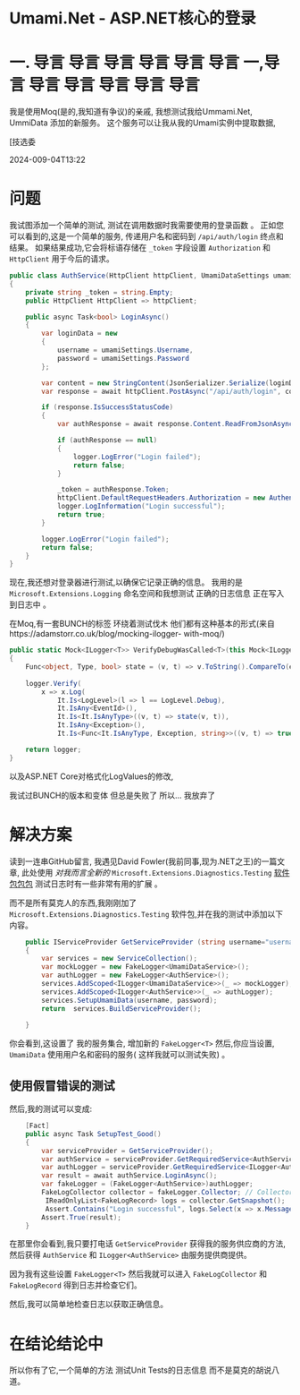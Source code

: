 # Umami.Net - ASP.NET核心的登录

# 一. 导言 导言 导言 导言 导言 导言 一,导言 导言 导言 导言 导言 导言

我是使用Moq(是的,我知道有争议)的亲戚, 我想测试我给Ummami.Net, UmmiData 添加的新服务。 这个服务可以让我从我的Umami实例中提取数据,

[技选委

<!--category-- xUnit, ASP.NET Core -->
<datetime class="hidden">2024-009-04T13:22</datetime>

# 问题

我试图添加一个简单的测试, 测试在调用数据时我需要使用的登录函数 。
正如您可以看到的,这是一个简单的服务, 传递用户名和密码到 `/api/auth/login` 终点和结果。 如果结果成功,它会将标语存储在 `_token` 字段设置 `Authorization` 和 `HttpClient` 用于今后的请求。

```csharp
public class AuthService(HttpClient httpClient, UmamiDataSettings umamiSettings, ILogger<AuthService> logger)
{
    private string _token = string.Empty;
    public HttpClient HttpClient => httpClient;

    public async Task<bool> LoginAsync()
    {
        var loginData = new
        {
            username = umamiSettings.Username,
            password = umamiSettings.Password
        };

        var content = new StringContent(JsonSerializer.Serialize(loginData), Encoding.UTF8, "application/json");
        var response = await httpClient.PostAsync("/api/auth/login", content);

        if (response.IsSuccessStatusCode)
        {
            var authResponse = await response.Content.ReadFromJsonAsync<AuthResponse>();

            if (authResponse == null)
            {
                logger.LogError("Login failed");
                return false;
            }

            _token = authResponse.Token;
            httpClient.DefaultRequestHeaders.Authorization = new AuthenticationHeaderValue("Bearer", _token);
            logger.LogInformation("Login successful");
            return true;
        }

        logger.LogError("Login failed");
        return false;
    }
}
```

现在,我还想对登录器进行测试,以确保它记录正确的信息。 我用的是 `Microsoft.Extensions.Logging` 命名空间和我想测试 正确的日志信息 正在写入到日志中 。

在Moq,有一套BUNCH的标签 环绕着测试伐木 他们都有这种基本的形式(来自https://adamstorr.co.uk/blog/mocking-ilogger- with-moq/)

```csharp
public static Mock<ILogger<T>> VerifyDebugWasCalled<T>(this Mock<ILogger<T>> logger, string expectedMessage)
{
    Func<object, Type, bool> state = (v, t) => v.ToString().CompareTo(expectedMessage) == 0;
    
    logger.Verify(
        x => x.Log(
            It.Is<LogLevel>(l => l == LogLevel.Debug),
            It.IsAny<EventId>(),
            It.Is<It.IsAnyType>((v, t) => state(v, t)),
            It.IsAny<Exception>(),
            It.Is<Func<It.IsAnyType, Exception, string>>((v, t) => true)));

    return logger;
}
```

以及ASP.NET Core对格式化LogValues的修改,

我试过BUNCH的版本和变体 但总是失败了 所以... 我放弃了

# 解决方案

读到一连串GitHub留言, 我遇见David Fowler(我前同事,现为.NET之王)的一篇文章,
此处使用 *对我而言全新的* `Microsoft.Extensions.Diagnostics.Testing` [软件包包包](https://github.com/dotnet/extensions/tree/main/src/Libraries/Microsoft.Extensions.Diagnostics.Testing) 测试日志时有一些非常有用的扩展 。

而不是所有莫克人的东西,我刚刚加了 `Microsoft.Extensions.Diagnostics.Testing` 软件包,并在我的测试中添加以下内容。

```csharp
    public IServiceProvider GetServiceProvider (string username="username", string password="password")
    {
        var services = new ServiceCollection();
        var mockLogger = new FakeLogger<UmamiDataService>();
        var authLogger = new FakeLogger<AuthService>();
        services.AddScoped<ILogger<UmamiDataService>>(_ => mockLogger);
        services.AddScoped<ILogger<AuthService>>(_ => authLogger);
        services.SetupUmamiData(username, password);
        return  services.BuildServiceProvider();
        
    }
```

你会看到,这设置了 我的服务集合, 增加新的 `FakeLogger<T>` 然后,你应当设置, `UmamiData` 使用用户名和密码的服务( 这样我就可以测试失败) 。

## 使用假冒错误的测试

然后,我的测试可以变成:

```csharp
    [Fact]
    public async Task SetupTest_Good()
    {
        var serviceProvider = GetServiceProvider();
        var authService = serviceProvider.GetRequiredService<AuthService>();
        var authLogger = serviceProvider.GetRequiredService<ILogger<AuthService>>();
        var result = await authService.LoginAsync();
        var fakeLogger = (FakeLogger<AuthService>)authLogger;
        FakeLogCollector collector = fakeLogger.Collector; // Collector allows you to access the captured logs
         IReadOnlyList<FakeLogRecord> logs = collector.GetSnapshot();
         Assert.Contains("Login successful", logs.Select(x => x.Message));
        Assert.True(result);
    }
```

在那里你会看到,我只要打电话 `GetServiceProvider` 获得我的服务供应商的方法,然后获得 `AuthService` 和 `ILogger<AuthService>` 由服务提供商提供。

因为我有这些设置 `FakeLogger<T>` 然后我就可以进入 `FakeLogCollector` 和 `FakeLogRecord` 得到日志并检查它们。

然后,我可以简单地检查日志以获取正确信息。

# 在结论结论中

所以你有了它,一个简单的方法 测试Unit Tests的日志信息 而不是莫克的胡说八道。